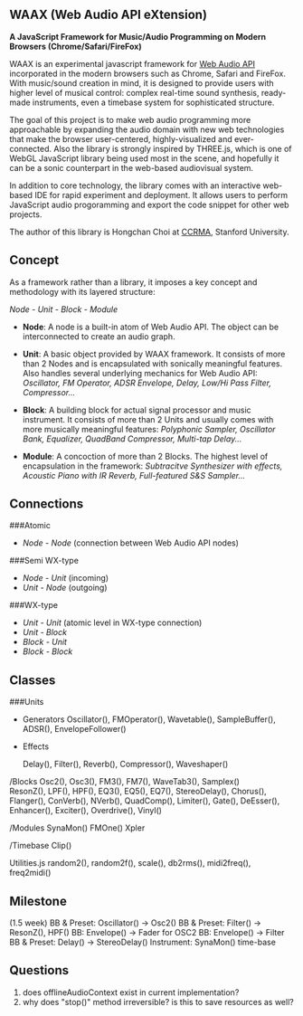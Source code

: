 WAAX (Web Audio API eXtension)
------------------------------
**A JavaScript Framework for Music/Audio Programming on Modern Browsers (Chrome/Safari/FireFox)**


WAAX is an experimental javascript framework for [Web Audio API][1] incorporated in the modern browsers such as Chrome, Safari and FireFox. With music/sound creation in mind, it is designed to provide users with higher level of musical control: complex real-time sound synthesis, ready-made instruments, even a timebase system for sophisticated structure.

The goal of this project is to make web audio programming more approachable by expanding the audio domain with new web technologies that make the browser user-centered, highly-visualized and ever-connected. Also the library is strongly inspired by THREE.js, which is one of WebGL JavaScript library being used most in the scene, and hopefully it can be a sonic counterpart in the web-based audiovisual system.

In addition to core technology, the library comes with an interactive web-based IDE for rapid experiment and deployment. It allows users to perform JavaScript audio progoramming and export the code snippet for other web projects.

The author of this library is Hongchan Choi at [CCRMA][2], Stanford University.

[1]: https://dvcs.w3.org/hg/audio/raw-file/tip/webaudio/specification.html "Web Audio API: W3C Editor's Draft"
[2]: https://ccrma.stanford.edu/ "The Center for Computer Research in Music and Acoustics"



Concept
-------

As a framework rather than a library, it imposes a key concept and methodology with its layered structure:

  *Node - Unit - Block - Module*
  
- **Node**: A node is a built-in atom of Web Audio API. The object can be interconnected to create an audio graph.

- **Unit**: A basic object provided by WAAX framework. It consists of more than 2 Nodes and is encapsulated with sonically meaningful features. Also handles several underlying mechanics for Web Audio API: 
  *Oscillator, FM Operator, ADSR Envelope, Delay, Low/Hi Pass Filter, Compressor...*

- **Block**: A building block for actual signal processor and music instrument. It consists of more than 2 Units and usually comes with more musically meaningful features: 
  *Polyphonic Sampler, Oscillator Bank, Equalizer, QuadBand Compressor, Multi-tap Delay...*

- **Module**: A concoction of more than 2 Blocks. The highest level of encapsulation in the framework: 
  *Subtracitve Synthesizer with effects, Acoustic Piano with IR Reverb, Full-featured S&S Sampler...*



Connections
-----------

###Atomic
- *Node - Node* (connection between Web Audio API nodes)

###Semi WX-type
- *Node - Unit* (incoming)
- *Unit - Node* (outgoing)

###WX-type
- *Unit - Unit* (atomic level in WX-type connection)
- *Unit - Block*
- *Block - Unit*
- *Block - Block*



Classes
-------
###Units
- Generators
  Oscillator(), FMOperator(), Wavetable(), SampleBuffer(), ADSR(), EnvelopeFollower()

- Effects

  Delay(), Filter(), Reverb(), Compressor(), Waveshaper()

/Blocks
  <Synth>
  Osc2(), Osc3(), FM3(), FM7(), WaveTab3(), Samplex()  
  <Processor>
  ResonZ(), LPF(), HPF(), EQ3(), EQ5(), EQ7(), 
  StereoDelay(), Chorus(), Flanger(),
  ConVerb(), NVerb(), 
  QuadComp(), Limiter(), Gate(), DeEsser(),
  Enhancer(), Exciter(), Overdrive(), Vinyl()
  
/Modules
  SynaMon()
  FMOne()
  Xpler

/Timebase
  Clip()

Utilities.js
  random2(), random2f(), scale(), db2rms(), 
  midi2freq(), freq2midi()



Milestone
---------
(1.5 week)
BB & Preset: Oscillator() -> Osc2()
BB & Preset: Filter() -> ResonZ(), HPF()
BB: Envelope() -> Fader for OSC2
BB: Envelope() -> Filter
BB & Preset: Delay() -> StereoDelay()
Instrument: SynaMon()
time-base

Questions
---------
1) does offlineAudioContext exist in current implementation?
2) why does "stop()" method irreversible? is this to save resources as well?

